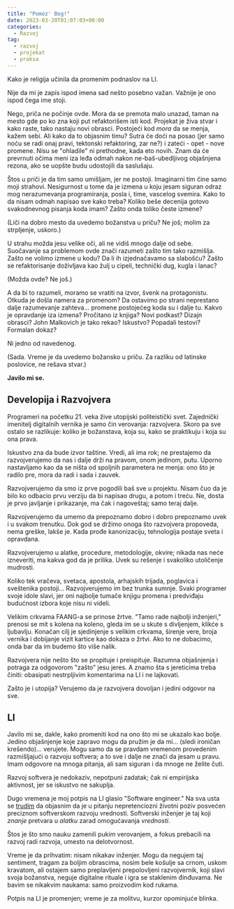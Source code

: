 ```yaml
---
title: "Pomoz' Bog!"
date: 2023-03-20T01:07:03+00:00
categories:
  - Razvoj
tag:
  - razvoj
  - projekat
  - praksa
---
```


Kako je religija učinila da promenim podnaslov na LI.
<!--more-->

Nije da mi je zapis ispod imena sad nešto posebno važan. Važnije je ono ispod čega ime stoji.

Nego, priča ne počinje ovde. Mora da se premota malo unazad, taman na mesto gde po ko zna koji put refaktorišem isti kod. Projekat je živa stvar i kako raste, tako nastaju novi obrasci. Postojeći kod _mora_ da se menja, kažem sebi. Ali kako da to objasnim timu? Sutra će doći na posao (jer samo noću se radi onaj pravi, tektonski refaktoring, zar ne?) i zateći - opet - nove promene. Nisu se "ohladile" ni prethodne, kada eto novih. Znam da će prevrnuti očima meni iza leđa odmah nakon ne-baš-ubedljivog objašnjena rezona, ako se uopšte budu udostojili da saslušaju.

Štos u priči je da tim samo umišljam, jer ne postoji. Imaginarni tim čine samo moji strahovi. Nesigurnost u tome da je izmena u koju jesam siguran odraz mog nerazumevanja programiranja, posla i, time, vascelog svemira. Kako to da nisam odmah napisao sve kako treba? Koliko beše decenija gotovo svakodnevnog pisanja koda imam? Zašto onda toliko česte izmene?

(Liči na dobro mesto da uvedemo božanstva u priču? Ne još; molim za strpljenje, uskoro.)

U strahu možda jesu velike oči, ali ne vidiš mnogo dalje od sebe. Suočavanje sa problemom ovde znači razumeti zašto tim tako razmišlja. Zašto ne volimo izmene u kodu? Da li ih izjednačavamo sa slabošću? Zašto se refaktorisanje doživljava kao žulj u cipeli, technički dug, kugla i lanac?

(Možda ovde? Ne još.)

A da bi to razumeli, moramo se vratiti na izvor, švenk na protagonistu. Otkuda je došla namera za promenom? Da ostavimo po strani neprestano dalje razumevanje zahteva... promene postojećeg koda su i dalje tu. Kakvo je opravdanje iza izmena? Pročitano iz knjiga? Novi podkast? Dizajn obrasci? John Malkovich je tako rekao? Iskustvo? Popadali testovi? Formalan dokaz?

Ni jedno od navedenog.

(Sada. Vreme je da uvedemo božansko u priču. Za razliku od latinske poslovice, ne rešava stvar.)

**Javilo mi se.**

## Developija i Razvojvera

Programeri na početku 21. veka žive utopijski politeistički svet. Zajednički imenitelj digitalnih vernika je samo čin verovanja: razvojvera. Skoro pa sve ostalo se razlikuje: koliko je božanstava, koja su, kako se praktikuju i koja su ona prava.

Iskustvo zna da bude izvor taštine. Vredi, ali ima rok; ne prestajemo da razvojverujemo da nas i dalje drži na pravom, onom jedinom, putu. Uporno nastavljamo kao da se ništa od spoljnih parametera ne menja: ono što je radilo pre, mora da radi i sada i zauvek.

Razvojverujemo da smo iz prve pogodili baš sve u projektu. Nisam čuo da je bilo ko odbacio prvu verziju da bi napisao drugu, a potom i treću. Ne, dosta je prvo javljanje i prikazanje, ma čak i nagoveštaj; samo teraj dalje.

Razvojverujemo da umemo da prepoznamo dobro i dobro prepoznamo uvek i u svakom trenutku. Dok god se držimo onoga što razvojvera propoveda, nema greške, lakše je. Kada prođe kanonizaciju, tehnologija postaje sveta i opravdana.

Razvojverujemo u alatke, procedure, metodologije, okvire; nikada nas neće izneveriti, ma kakva god da je prilika. Uvek su rešenje i svakoliko utoličenje mudrosti.

Koliko tek vračeva, svetaca, apostola, arhajskih trijada, poglavica i sveštenika postoji... Razvojverujemo im bez trunka sumnje. Svaki programer svoje idole slavi, jer oni najbolje tumače knjigu promena i predviđaju budućnost izbora koje nisu ni videli.

Velikim crkvama FAANG-a se prinose žrtve. "Tamo rade najbolji inženjeri," prenosi se mit s kolena na koleno, gleda im se u skute s divljenjem, klikće s ljubavlju. Konačan cilj je sjedinjenje s velikim crkvama, širenje vere, broja vernika i dobijanje vizit kartice kao dokaza o žrtvi. Ako to ne dobacimo, onda bar da im budemo što više nalik.

Razvojvera nije nešto što se propituje i preispituje. Razumna objašnjenja i potraga za odgovorom "zašto" jesu jeres. A znamo šta s jereticima treba činiti: obasipati nestrpljivim komentarima na LI i ne lajkovati.

Zašto je i utopija? Verujemo da je razvojvera dovoljan i jedini odgovor na sve.

## LI

Javilo mi se, dakle, kako promeniti kod na ono što mi se ukazalo kao bolje. Jedino objašnjenje koje zapravo mogu da pružim je da mi... (sledi ironičan krešendo)... verujete. Mogu samo da se pravdam vremenom provedenim razmišljajući o razvoju softvera; a to sve i dalje ne znači da jesam u pravu. Imam odgovore na mnoga pitanja, ali sam siguran i da mnoge ne želite čuti.

Razvoj softvera je nedokaziv, nepotpuni zadatak; čak ni empirijska aktivnost, jer se iskustvo ne sakuplja.

Dugo vremena je moj potpis na LI glasio "Software engineer." Na sva usta se [trudim](https://oblac.rs/neostvareni-umetnici-razvoja/) da objasnim da je u pitanju nepretenciozni životni poziv posvećen preciznom softverskom razvoju vrednosti. Softverski inženjer je taj koji _znanje_ pretvara u _alatku_ zarad omogućavanja _vrednosti_.

Štos je što smo nauku zamenili pukim verovanjem, a fokus prebacili na razvoj radi razvoja, umesto na delotvornost.

Vreme je da prihvatim: nisam nikakav inženjer. Mogu da negujem taj sentiment, tragam za boljim obrascima, nosim bele košulje sa crnom, uskom kravatom, ali ostajem samo preplavljeni prepolovljeni razvojvernik, koji slavi svoja božanstva, neguje digitalne rituale i igra se staklenim đinđuvama. Ne bavim se nikakvim naukama: samo proizvodim kod rukama.

Potpis na LI je promenjen; vreme je za molitvu, kurzor opominjuće blinka.